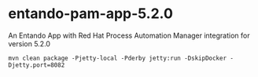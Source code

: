 # entando-pam-app-5.2.0
An Entando App with Red Hat Process Automation Manager integration for version 5.2.0

`mvn clean package -Pjetty-local -Pderby jetty:run -DskipDocker -Djetty.port=8082`
